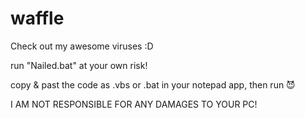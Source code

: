 # waffle
Check out my awesome viruses :D

run "Nailed.bat" at your own risk!

copy & past the code as .vbs or .bat in your notepad app, then run 😈

I AM NOT RESPONSIBLE FOR ANY DAMAGES TO YOUR PC!
